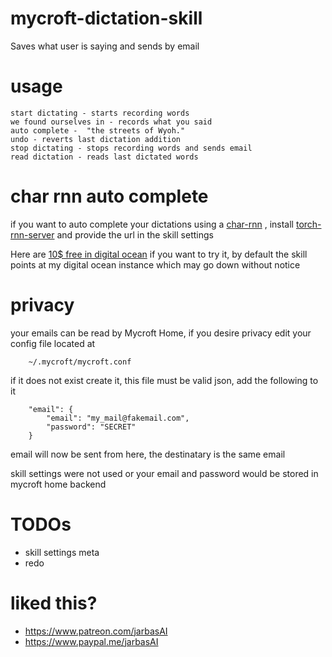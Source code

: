 # mycroft-dictation-skill

Saves what user is saying and sends by email

# usage

    start dictating - starts recording words
    we found ourselves in - records what you said
    auto complete -  "the streets of Wyoh."
    undo - reverts last dictation addition
    stop dictating - stops recording words and sends email
    read dictation - reads last dictated words

# char rnn auto complete

if you want to auto complete your dictations using a [char-rnn](https://karpathy.github.io/2015/05/21/rnn-effectiveness/) , install
[torch-rnn-server](https://github.com/robinsloan/torch-rnn-server) and provide
 the url in the skill settings

 Here are [10$ free in digital ocean](https://m.do.co/c/e9f00fee6aa5) if you
 want to try it, by default the skill points at my digital ocean instance which may go down without notice


# privacy

your emails can be read by Mycroft Home, if you desire privacy edit your
config file located at

        ~/.mycroft/mycroft.conf

if it does not exist create it, this file must be valid json, add the
following to it

        "email": {
            "email": "my_mail@fakemail.com",
            "password": "SECRET"
        }

email will now be sent from here, the destinatary is the same email

skill settings were not used or your email and password would be stored in
mycroft home backend


# TODOs

- skill settings meta
- redo


# liked this?

- https://www.patreon.com/jarbasAI
- https://www.paypal.me/jarbasAI

